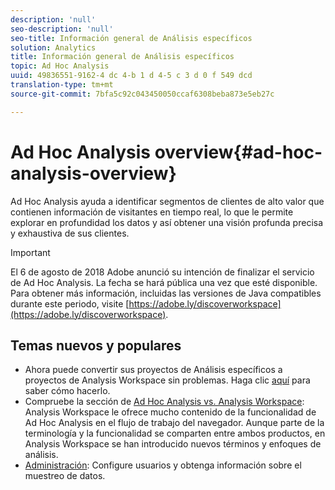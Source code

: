```yaml
---
description: 'null'
seo-description: 'null'
seo-title: Información general de Análisis específicos
solution: Analytics
title: Información general de Análisis específicos
topic: Ad Hoc Analysis
uuid: 49836551-9162-4 dc 4-b 1 d 4-5 c 3 d 0 f 549 dcd
translation-type: tm+mt
source-git-commit: 7bfa5c92c043450050ccaf6308beba873e5eb27c

---
```



# Ad Hoc Analysis overview{#ad-hoc-analysis-overview}

Ad Hoc Analysis ayuda a identificar segmentos de clientes de alto valor que contienen información de visitantes en tiempo real, lo que le permite explorar en profundidad los datos y así obtener una visión profunda precisa y exhaustiva de sus clientes.

>[!Important]
>El 6 de agosto de 2018 Adobe anunció su intención de finalizar el servicio de Ad Hoc Analysis. La fecha se hará pública una vez que esté disponible. Para obtener más información, incluidas las versiones de Java compatibles durante este periodo, visite [https://adobe.ly/discoverworkspace](https://adobe.ly/discoverworkspace).

## Temas nuevos y populares

* Ahora puede convertir sus proyectos de Análisis específicos a proyectos de Analysis Workspace sin problemas. Haga clic <a href="https://marketing.adobe.com/resources/help/en_US/analytics/aha2aw/" format="https" scope="external">aquí</a> para saber cómo hacerlo.
* Compruebe la sección de <a href="https://marketing.adobe.com/resources/help/en_US/analytics/analysis-workspace/adhocanalysis_vs_analysisworkspace.html" format="https" scope="external">Ad Hoc Analysis vs. Analysis Workspace</a>: Analysis Workspace le ofrece mucho contenido de la funcionalidad de Ad Hoc Analysis en el flujo de trabajo del navegador. Aunque parte de la terminología y la funcionalidad se comparten entre ambos productos, en Analysis Workspace se han introducido nuevos términos y enfoques de análisis.
* <a href="../../analyze/ad-hoc-analysis/c-administration.md#concept_C607CDE3472F431F8BFBA894DA6FA1FE" format="dita" scope="local"> Administración</a>: Configure usuarios y obtenga información sobre el muestreo de datos.